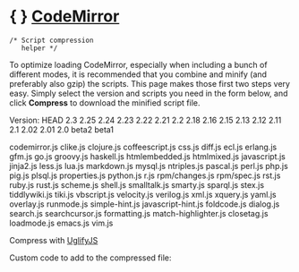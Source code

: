 <span class="logo-braces">{ }</span> [CodeMirror](http://codemirror.net/)
=========================================================================

    /* Script compression
       helper */

To optimize loading CodeMirror, especially when including a bunch of different modes, it is recommended that you combine and minify (and preferably also gzip) the scripts. This page makes those first two steps very easy. Simply select the version and scripts you need in the form below, and click **Compress** to download the minified script file.

Version: HEAD 2.3 2.25 2.24 2.23 2.22 2.21 2.2 2.18 2.16 2.15 2.13 2.12 2.11 2.1 2.02 2.01 2.0 beta2 beta1

codemirror.js clike.js clojure.js coffeescript.js css.js diff.js ecl.js erlang.js gfm.js go.js groovy.js haskell.js htmlembedded.js htmlmixed.js javascript.js jinja2.js less.js lua.js markdown.js mysql.js ntriples.js pascal.js perl.js php.js pig.js plsql.js properties.js python.js r.js rpm/changes.js rpm/spec.js rst.js ruby.js rust.js scheme.js shell.js smalltalk.js smarty.js sparql.js stex.js tiddlywiki.js tiki.js vbscript.js velocity.js verilog.js xml.js xquery.js yaml.js overlay.js runmode.js simple-hint.js javascript-hint.js foldcode.js dialog.js search.js searchcursor.js formatting.js match-highlighter.js closetag.js loadmode.js emacs.js vim.js

Compress with [UglifyJS](http://github.com/mishoo/UglifyJS/)

Custom code to add to the compressed file:
